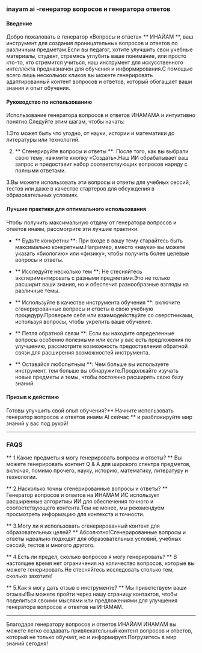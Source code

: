 ### inayam ai -генератор вопросов и генератора ответов

#### Введение
Добро пожаловать в генератор «Вопросы и ответа» ** ИНАЙАМ **, ваш инструмент для создания проницательных вопросов и ответов по различным предметам.Если вы педагог, хотите улучшить свои учебные материалы, студент, стремясь углубить ваше понимание, или просто кто-то, кто стремится учиться, наш инструмент для искусственного интеллекта предназначен для обучения и информирования.С помощью всего лишь нескольких кликов вы можете генерировать адаптированный контент вопросов и ответов, который обогащает ваши знания и опыт обучения.

#### Руководство по использованию
Использование генератора вопросов и ответов ИНАМАМА и интуитивно понятно.Следуйте этим шагам, чтобы начать:

1.Это может быть что угодно, от науки, истории и математики до литературы или технологий.

2. ** Сгенерируйте вопросы и ответы **: После того, как вы выбрали свою тему, нажмите кнопку «Создать».Наш ИИ обрабатывает ваш запрос и предоставит набор соответствующих вопросов наряду с полными ответами.

3.Вы можете использовать эти вопросы и ответы для учебных сессий, тестов или даже в качестве стартеров для обсуждения в образовательных условиях.

#### Лучшие практики для оптимального использования
Чтобы получить максимальную отдачу от генератора вопросов и ответов инаям, рассмотрите эти лучшие практики:

- ** Будьте конкретны **: При входе в вашу тему старайтесь быть максимально конкретным.Например, вместо «науки» вы можете указать «биологию» или «физику», чтобы получить более целевые вопросы и ответы.

- ** Исследуйте несколько тем **: Не стесняйтесь экспериментировать с разными предметами.Это не только расширит ваши знания, но и обеспечит разнообразные взгляды на различные темы.

- ** Используйте в качестве инструмента обучения **: включите сгенерированные вопросы и ответы в свою учебную процедуру.Проверьте себя или взаимодействуйте со сверстниками, используя вопросы, чтобы укрепить ваше обучение.

- ** Петля обратной связи **: Если вы находите определенные вопросы особенно полезными или если у вас есть предложения по улучшению, рассмотрите возможность предоставления обратной связи для расширения возможностей инструмента.

- ** Оставайся любопытным **: Чем больше вы используете инструмент, тем больше вы обнаружите.Продолжайте изучать новые предметы и темы, чтобы постоянно расширять свою базу знаний.

#### Призыв к действию
Готовы улучшить свой опыт обучения?** Начните использовать генератор вопросов и ответов инаям AI сейчас ** и разблокируйте мир знаний у вас под рукой!

---

### FAQS

** 1.Какие предметы я могу генерировать вопросы и ответы? **
Вы можете генерировать контент Q & A для широкого спектра предметов, включая, помимо прочего, науку, историю, математику, литературу и технологии.

** 2.Насколько точны сгенерированные вопросы и ответы? **
Генератор вопросов и ответов на ИНАМАМ ИС использует расширенные алгоритмы ИИ для обеспечения точного и соответствующего контента.Тем не менее, мы рекомендуем просмотреть информацию для контекста и точности.

** 3.Могу ли я использовать сгенерированный контент для образовательных целей? **
Абсолютно!Сгенерированные вопросы и ответы идеально подходят для образовательных условий, учебных сессий, тестов и многого другого.

** 4.Есть ли предел, сколько вопросов я могу генерировать? **
В настоящее время нет ограничения на количество вопросов, которые вы можете генерировать.Не стесняйтесь исследовать столько тем, сколько захотите!

** 5.Как я могу дать отзыв о инструменте? **
Мы приветствуем ваши отзывы!Вы можете пройти через нашу страницу контактов, чтобы поделиться своими мыслями или предложениями для улучшения генератора вопросов и ответов на ИНАМАМ.

---

Благодаря генератору вопросов и ответов ИНАЙАМ ИНАМАМ вы можете легко создавать привлекательный контент вопросов и ответов, который не только обучает, но и информирует.Погрузитесь в мир знаний сегодня!